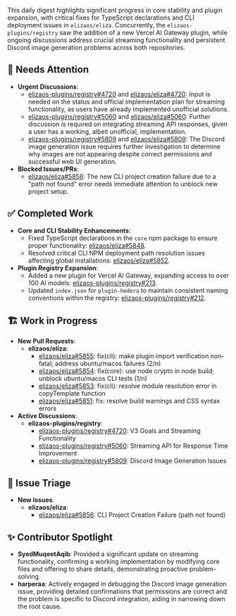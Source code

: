 This daily digest highlights significant progress in core stability and plugin expansion, with critical fixes for TypeScript declarations and CLI deployment issues in `elizaos/eliza`. Concurrently, the `elizaos-plugins/registry` saw the addition of a new Vercel AI Gateway plugin, while ongoing discussions address crucial streaming functionality and persistent Discord image generation problems across both repositories.

## 🚨 Needs Attention 
- **Urgent Discussions**:
    - [elizaos-plugins/registry#4720](https://github.com/elizaos-plugins/registry/issues/4720) and [elizaos/eliza#4720](https://github.com/elizaos/eliza/issues/4720): Input is needed on the status and official implementation plan for streaming functionality, as users have already implemented unofficial solutions.
    - [elizaos-plugins/registry#5060](https://github.com/elizaos/eliza/issues/5060) and [elizaos/eliza#5060](https://github.com/elizaos/eliza/issues/5060): Further discussion is required on integrating streaming API responses, given a user has a working, albeit unofficial, implementation.
    - [elizaos-plugins/registry#5809](https://github.com/elizaos/eliza/issues/5809) and [elizaos/eliza#5809](https://github.com/elizaos/eliza/issues/5809): The Discord image generation issue requires further investigation to determine why images are not appearing despite correct permissions and successful web UI generation.
- **Blocked Issues/PRs**:
    - [elizaos/eliza#5856](https://github.com/elizaos/eliza/issues/5856): The new CLI project creation failure due to a "path not found" error needs immediate attention to unblock new project setup.

## ✅ Completed Work
- **Core and CLI Stability Enhancements**:
    - Fixed TypeScript declarations in the `core` npm package to ensure proper functionality: [elizaos/eliza#5848](https://github.com/elizaos/eliza/pull/5848).
    - Resolved critical CLI NPM deployment path resolution issues affecting global installations: [elizaos/eliza#5852](https://github.com/elizaos/eliza/pull/5852).
- **Plugin Registry Expansion**:
    - Added a new plugin for Vercel AI Gateway, expanding access to over 100 AI models: [elizaos-plugins/registry#213](https://github.com/elizaos-plugins/registry/pull/213).
    - Updated `index.json` for `plugin-hedera` to maintain consistent naming conventions within the registry: [elizaos-plugins/registry#212](https://github.com/elizaos-plugins/registry/pull/212).

## 🏗️ Work in Progress
- **New Pull Requests**:
    - **elizaos/eliza**:
        - [elizaos/eliza#5855](https://github.com/elizaos/eliza/pull/5855): fix(cli): make plugin import verification non-fatal; address ubuntu/macos failures (2/n)
        - [elizaos/eliza#5854](https://github.com/elizaos/eliza/pull/5854): fix(core): use node crypto in node build; unblock ubuntu/macos CLI tests (1/n)
        - [elizaos/eliza#5853](https://github.com/elizaos/eliza/pull/5853): fix(cli): resolve module resolution error in copyTemplate function
        - [elizaos/eliza#5851](https://github.com/elizaos/eliza/pull/5851): fix: resolve build warnings and CSS syntax errors
- **Active Discussions**:
    - **elizaos-plugins/registry**:
        - [elizaos-plugins/registry#4720](https://github.com/elizaos-plugins/registry/issues/4720): V3 Goals and Streaming Functionality
        - [elizaos-plugins/registry#5060](https://github.com/elizaos/eliza/issues/5060): Streaming API for Response Time Improvement
        - [elizaos-plugins/registry#5809](https://github.2com/elizaos-plugins/registry/issues/5809): Discord Image Generation Issues

## 🐞 Issue Triage
- **New Issues**:
    - **elizaos/eliza**:
        - [elizaos/eliza#5856](https://github.com/elizaos/eliza/issues/5856): CLI Project Creation Failure (path not found)

## ✨ Contributor Spotlight
- **SyedMuqeetAqib**: Provided a significant update on streaming functionality, confirming a working implementation by modifying core files and offering to share details, demonstrating proactive problem-solving.
- **harperaa**: Actively engaged in debugging the Discord image generation issue, providing detailed confirmations that permissions are correct and the problem is specific to Discord integration, aiding in narrowing down the root cause.